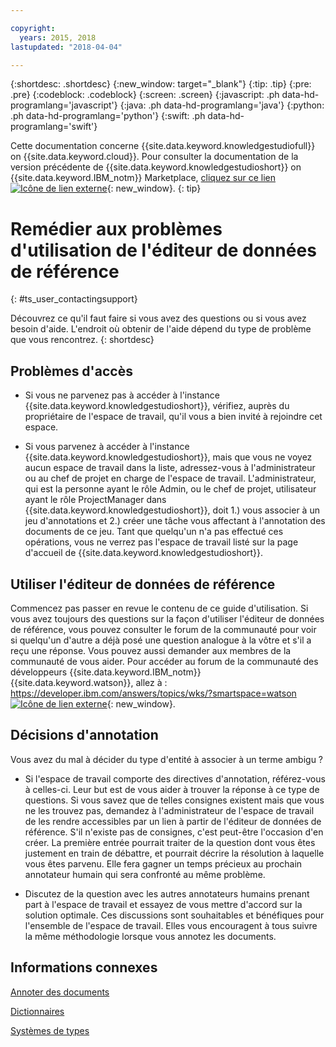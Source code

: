 ```yaml
---

copyright:
  years: 2015, 2018
lastupdated: "2018-04-04"

---
```


{:shortdesc: .shortdesc}
{:new_window: target="_blank"}
{:tip: .tip}
{:pre: .pre}
{:codeblock: .codeblock}
{:screen: .screen}
{:javascript: .ph data-hd-programlang='javascript'}
{:java: .ph data-hd-programlang='java'}
{:python: .ph data-hd-programlang='python'}
{:swift: .ph data-hd-programlang='swift'}

Cette documentation concerne
{{site.data.keyword.knowledgestudiofull}} on {{site.data.keyword.cloud}}.
Pour consulter la documentation de la version précédente de {{site.data.keyword.knowledgestudioshort}} on {{site.data.keyword.IBM_notm}} Marketplace,
[cliquez sur
ce lien ![Icône de lien externe](../../icons/launch-glyph.svg "Icône de lien externe")](https://console.bluemix.net/docs/services/knowledge-studio/user-guide-help.html){: new_window}.
{: tip}

# Remédier aux problèmes d'utilisation de l'éditeur de données de référence
{: #ts_user_contactingsupport}

Découvrez ce qu'il faut faire si vous avez des questions ou si vous avez besoin d'aide.
L'endroit où obtenir de l'aide dépend du type de problème que vous rencontrez.
{: shortdesc}

## Problèmes d'accès

- Si vous ne parvenez pas à accéder à l'instance {{site.data.keyword.knowledgestudioshort}}, vérifiez, auprès du
propriétaire de l'espace de travail, qu'il vous a bien invité à rejoindre cet espace.

- Si vous parvenez à accéder à l'instance {{site.data.keyword.knowledgestudioshort}}, mais que vous ne
voyez aucun espace de travail dans la liste, adressez-vous à l'administrateur ou au chef de projet en charge de l'espace de travail.
L'administrateur, qui est la personne ayant le rôle Admin, ou le chef de projet,
utilisateur ayant le rôle ProjectManager dans {{site.data.keyword.knowledgestudioshort}}, doit 1.) vous associer à un jeu d'annotations et 2.)
créer une tâche vous affectant à l'annotation des documents de ce jeu.
Tant que quelqu'un n'a pas effectué ces opérations, vous ne verrez pas l'espace de travail
listé sur la page d'accueil de {{site.data.keyword.knowledgestudioshort}}.


## Utiliser l'éditeur de données de référence

Commencez pas passer en revue le contenu de ce guide d'utilisation.
Si vous avez toujours des questions sur la façon d'utiliser l'éditeur de données de référence,
vous pouvez consulter le forum de la communauté pour voir si quelqu'un d'autre a déjà posé une question analogue à la vôtre et
s'il a reçu une réponse.
Vous pouvez aussi demander aux membres de la communauté de vous aider.
Pour accéder au forum de la communauté des développeurs {{site.data.keyword.IBM_notm}} {{site.data.keyword.watson}},
allez à : [https://developer.ibm.com/answers/topics/wks/?smartspace=watson ![Icône de lien externe](../../icons/launch-glyph.svg "Icône de lien externe")](https://developer.ibm.com/answers/topics/wks/?smartspace=watson){: new_window}.

## Décisions d'annotation

Vous avez du mal à décider du type d'entité à associer à un terme ambigu ?

- Si l'espace de travail comporte des directives d'annotation, référez-vous à celles-ci.
Leur but est de vous aider à trouver la réponse à ce type de questions.
Si vous savez que de telles consignes existent mais que vous ne les trouvez pas,
demandez à l'administrateur de l'espace de travail de les rendre accessibles par un lien à partir
de l'éditeur de données de référence.
S'il n'existe pas de consignes, c'est peut-être l'occasion d'en créer.
La première entrée pourrait traiter de la question dont vous êtes justement en train de débattre, et pourrait
décrire la résolution à laquelle vous êtes parvenu.
Elle fera gagner un temps précieux au prochain annotateur humain qui sera confronté au même problème.

- Discutez de la question avec les autres annotateurs humains prenant part à l'espace de travail et essayez de vous
mettre d'accord sur la solution optimale.
Ces discussions sont souhaitables et bénéfiques pour l'ensemble de l'espace de travail.
Elles vous encouragent à tous suivre la même méthodologie lorsque vous annotez les documents.

## Informations connexes

[Annoter des documents](/docs/services/watson-knowledge-studio/user-guide.html)

[Dictionnaires](/docs/services/watson-knowledge-studio/dictionaries.html)

[Systèmes de types](/docs/services/watson-knowledge-studio/typesystem.html)
